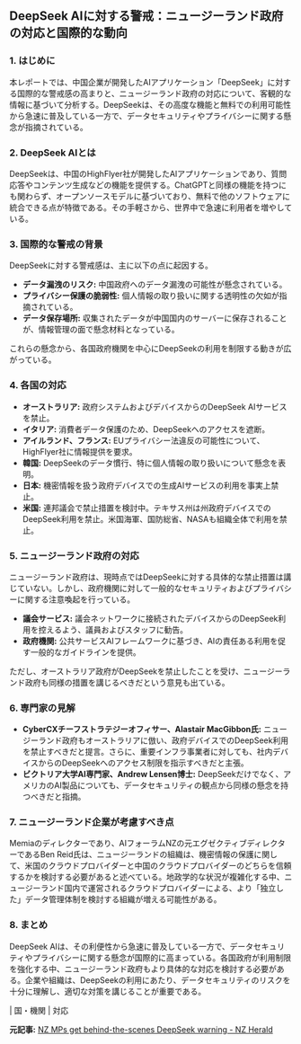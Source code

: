 ## DeepSeek AIに対する警戒：ニュージーランド政府の対応と国際的な動向

### 1. はじめに

本レポートでは、中国企業が開発したAIアプリケーション「DeepSeek」に対する国際的な警戒感の高まりと、ニュージーランド政府の対応について、客観的な情報に基づいて分析する。DeepSeekは、その高度な機能と無料での利用可能性から急速に普及している一方で、データセキュリティやプライバシーに関する懸念が指摘されている。

### 2. DeepSeek AIとは

DeepSeekは、中国のHighFlyer社が開発したAIアプリケーションであり、質問応答やコンテンツ生成などの機能を提供する。ChatGPTと同様の機能を持つにも関わらず、オープンソースモデルに基づいており、無料で他のソフトウェアに統合できる点が特徴である。その手軽さから、世界中で急速に利用者を増やしている。

### 3. 国際的な警戒の背景

DeepSeekに対する警戒感は、主に以下の点に起因する。

* **データ漏洩のリスク:** 中国政府へのデータ漏洩の可能性が懸念されている。
* **プライバシー保護の脆弱性:** 個人情報の取り扱いに関する透明性の欠如が指摘されている。
* **データ保存場所:** 収集されたデータが中国国内のサーバーに保存されることが、情報管理の面で懸念材料となっている。

これらの懸念から、各国政府機関を中心にDeepSeekの利用を制限する動きが広がっている。

### 4. 各国の対応

* **オーストラリア:** 政府システムおよびデバイスからのDeepSeek AIサービスを禁止。
* **イタリア:** 消費者データ保護のため、DeepSeekへのアクセスを遮断。
* **アイルランド、フランス:** EUプライバシー法違反の可能性について、HighFlyer社に情報提供を要求。
* **韓国:** DeepSeekのデータ慣行、特に個人情報の取り扱いについて懸念を表明。
* **日本:** 機密情報を扱う政府デバイスでの生成AIサービスの利用を事実上禁止。
* **米国:** 連邦議会で禁止措置を検討中。テキサス州は州政府デバイスでのDeepSeek利用を禁止。米国海軍、国防総省、NASAも組織全体で利用を禁止。

### 5. ニュージーランド政府の対応

ニュージーランド政府は、現時点ではDeepSeekに対する具体的な禁止措置は講じていない。しかし、政府機関に対して一般的なセキュリティおよびプライバシーに関する注意喚起を行っている。

* **議会サービス:** 議会ネットワークに接続されたデバイスからのDeepSeek利用を控えるよう、議員およびスタッフに勧告。
* **政府機関:** 公共サービスAIフレームワークに基づき、AIの責任ある利用を促す一般的なガイドラインを提供。

ただし、オーストラリア政府がDeepSeekを禁止したことを受け、ニュージーランド政府も同様の措置を講じるべきだという意見も出ている。

### 6. 専門家の見解

* **CyberCXチーフストラテジーオフィサー、Alastair MacGibbon氏:** ニュージーランド政府もオーストラリアに倣い、政府デバイスでのDeepSeek利用を禁止すべきだと提言。さらに、重要インフラ事業者に対しても、社内デバイスからのDeepSeekへのアクセス制限を指示すべきだと主張。
* **ビクトリア大学AI専門家、Andrew Lensen博士:** DeepSeekだけでなく、アメリカのAI製品についても、データセキュリティの観点から同様の懸念を持つべきだと指摘。

### 7. ニュージーランド企業が考慮すべき点

Memiaのディレクターであり、AIフォーラムNZの元エグゼクティブディレクターであるBen Reid氏は、ニュージーランドの組織は、機密情報の保護に関して、米国のクラウドプロバイダーと中国のクラウドプロバイダーのどちらを信頼するかを検討する必要があると述べている。地政学的な状況が複雑化する中、ニュージーランド国内で運営されるクラウドプロバイダーによる、より「独立した」データ管理体制を検討する組織が増える可能性がある。

### 8. まとめ

DeepSeek AIは、その利便性から急速に普及している一方で、データセキュリティやプライバシーに関する懸念が国際的に高まっている。各国政府が利用制限を強化する中、ニュージーランド政府もより具体的な対応を検討する必要がある。企業や組織は、DeepSeekの利用にあたり、データセキュリティのリスクを十分に理解し、適切な対策を講じることが重要である。

| 国・機関 | 対応 

**元記事:** [NZ MPs get behind-the-scenes DeepSeek warning - NZ Herald](https://www.nzherald.co.nz/business/deepseek-banned-by-governments-in-multiple-countries-but-not-nz/B77PSHHD7BEQ5E27G4WXSV3OYQ/)